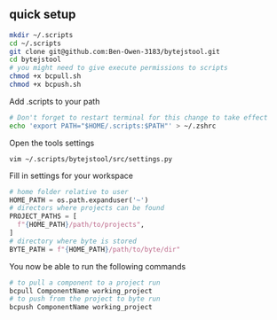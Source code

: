 

## quick setup

```bash
mkdir ~/.scripts
cd ~/.scripts
git clone git@github.com:Ben-Owen-3183/bytejstool.git
cd bytejstool
# you might need to give execute permissions to scripts
chmod +x bcpull.sh
chmod +x bcpush.sh
```


Add .scripts to your path
```bash
# Don't forget to restart terminal for this change to take effect
echo 'export PATH="$HOME/.scripts:$PATH"' > ~/.zshrc
```

Open the tools settings
```
vim ~/.scripts/bytejstool/src/settings.py
```
Fill in settings for your workspace
```python
# home folder relative to user
HOME_PATH = os.path.expanduser('~')
# directors where projects can be found
PROJECT_PATHS = [
  f"{HOME_PATH}/path/to/projects",
]
# directory where byte is stored
BYTE_PATH = f"{HOME_PATH}/path/to/byte/dir"
```

You now be able to run the following commands
```bash
# to pull a component to a project run
bcpull ComponentName working_project
# to push from the project to byte run
bcpush ComponentName working_project
```

